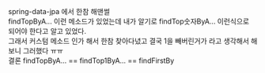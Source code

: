spring-data-jpa 에서 한참 해맨썰  
findTopByA... 이런 메소드가 있었는데 내가 알기로 findTop숫자ByA... 이런식으로 되어야 한다고 알고 있었다.  
그래서 커스텀 메소드 인가 해서 한참 찾아다녔고 결국 1을 빼버린거가 라고 생각해서 해보니 그러했다 ㅠㅠ  
결론 findTopByA... == findTop1ByA... == findFirstBy
